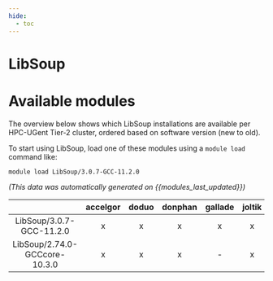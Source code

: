 ```yaml
---
hide:
  - toc
---
```


LibSoup
=======

# Available modules


The overview below shows which LibSoup installations are available per HPC-UGent Tier-2 cluster, ordered based on software version (new to old).

To start using LibSoup, load one of these modules using a `module load` command like:

```shell
module load LibSoup/3.0.7-GCC-11.2.0
```

*(This data was automatically generated on {{modules_last_updated}})*  

| |accelgor|doduo|donphan|gallade|joltik|shinx|skitty|
| :---: | :---: | :---: | :---: | :---: | :---: | :---: | :---: |
|LibSoup/3.0.7-GCC-11.2.0|x|x|x|x|x|-|-|
|LibSoup/2.74.0-GCCcore-10.3.0|x|x|x|-|x|-|-|
